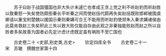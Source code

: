 <!-- { "loadSidebar": true } -->
　　苏子曰赵于战国彊国也非大失计未遽亡也孝成王贪上党之利不听赵豹而听赵胜以致秦怒一失矣使防颇拒秦长平听秦之间而使赵括代颇再失矣赵括既败邯郸被围虞卿请以重宝附楚魏以援国示秦则秦媾可合王不能用而听赵豹使郑朱入秦求媾诸侯由此莫肯救赵三失矣积此三失以致大败仅能自存由此观之非秦独能败赵而赵之所以自败者多矣故善为国者必先定计虑计虑既定虽有祸败不至亡国也










　　古史卷二十
<史部,别史类,古史>
　　钦定四库全书
　　古史卷二十一　　　　　　宋　苏辙　撰魏世家第十四
